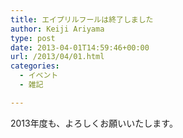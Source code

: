 ```yaml
---
title: エイプリルフールは終了しました
author: Keiji Ariyama
type: post
date: 2013-04-01T14:59:46+00:00
url: /2013/04/01.html
categories:
  - イベント
  - 雑記

---
```

2013年度も、よろしくお願いいたします。